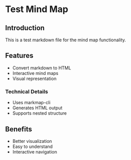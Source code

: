 # Test Mind Map

## Introduction
This is a test markdown file for the mind map functionality.

## Features
- Convert markdown to HTML
- Interactive mind maps
- Visual representation

### Technical Details
- Uses markmap-cli
- Generates HTML output
- Supports nested structure

## Benefits
- Better visualization
- Easy to understand
- Interactive navigation
